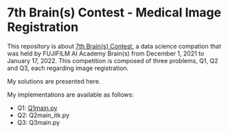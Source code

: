 # 7th Brain(s) Contest - Medical Image Registration

This repository is about [7th Brain(s) Contest](https://athletix.run/challenges/EoguFmlFr), 
a data science compation that was held by FUJIFILM AI Academy Brain(s) 
from December 1, 2021 to January 17, 2022. 
This competition is composed of three problems, Q1, Q2 and Q3, each regarding image registration. 


My solutions are presented here. 

My implementations are available as follows: 
- Q1: [Q1main.py](https://github.com/teruyuki-yamasaki/Brains7_ImageRegistration/blob/main/code/Q1/mainQ1.py)
- Q2: Q2main_itk.py
- Q3: Q3main.py
